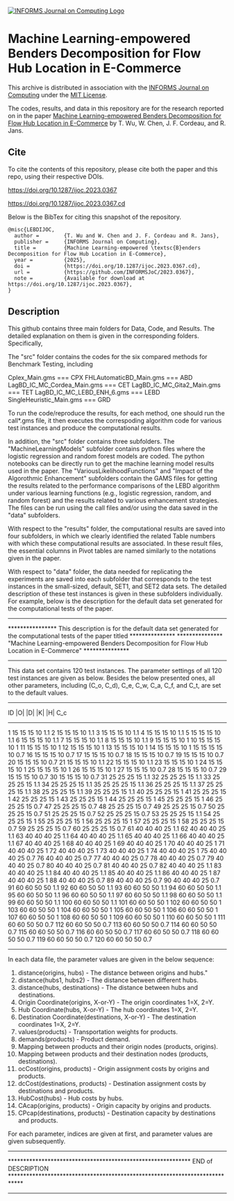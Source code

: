 [![INFORMS Journal on Computing Logo](https://INFORMSJoC.github.io/logos/INFORMS_Journal_on_Computing_Header.jpg)](https://pubsonline.informs.org/journal/ijoc)

# Machine Learning-empowered Benders Decomposition for Flow Hub Location in E-Commerce

This archive is distributed in association with the [INFORMS Journal on
Computing](https://pubsonline.informs.org/journal/ijoc) under the [MIT License](LICENSE).

The codes, results, and data in this repository are for the research reported on in the paper 
[Machine Learning-empowered Benders Decomposition for Flow Hub Location in E-Commerce](https://doi.org/10.1287/ijoc.2023.0367) by T. Wu, W. Chen, J. F. Cordeau, and R. Jans. 

## Cite

To cite the contents of this repository, please cite both the paper and this repo, using their respective DOIs.

https://doi.org/10.1287/ijoc.2023.0367

https://doi.org/10.1287/ijoc.2023.0367.cd

Below is the BibTex for citing this snapshot of the repository.

```
@misc{LEBDIJOC,
  author =        {T. Wu and W. Chen and J. F. Cordeau and R. Jans},
  publisher =     {INFORMS Journal on Computing},
  title =         {Machine Learning-empowered \textsc{B}enders Decomposition for Flow Hub Location in E-Commerce},
  year =          {2025},
  doi =           {https://doi.org/10.1287/ijoc.2023.0367.cd},
  url =           {https://github.com/INFORMSJoC/2023.0367},
  note =          {Available for download at https://doi.org/10.1287/ijoc.2023.0367},
}  
```

## Description

This github contains three main folders for Data, Code, and Results. The detailed explanation on them is given in the corresponding folders. Specifically,

The "src" folder contains the codes for the six compared methods for Benchmark Testing, including

Cplex_Main.gms                            ===  CPX
FHLAutomaticBD_Main.gms                   ===  ABD
LagBD_IC_MC_Cordea_Main.gms               ===  CET
LagBD_IC_MC_Gita2_Main.gms                ===  TET
LagBD_IC_MC_LEBD_ENH_6.gms                ===  LEBD
SingleHeuristic_Main.gms                  ===  GRD

To run the code/reproduce the results, for each method, one should run the call*.gms file, it then executes the correspoding algorithm code for various test instances and produce the computational results.

In addition, the "src" folder contains three subfolders. The "MachineLearningModels" subfolder contains python files where the logistic regression and random forest models are coded. The python notebooks can be directly run to get the machine learning model results used in the paper.  The "VariousLikelihoodFunctions" and "Impact of the Algorothmic Enhancement" subfolders contain the GAMS files for getting the results related to the performance comparisons of the LEBD algorithm under various learning functions (e.g., logistic regression, random, and random forest) and the results related to various enhancement strategies. The files can be run using the call files and/or using the data saved in the "data" subfolders.


With respect to the "results" folder, the computational results are saved into four subfolders, in which we clearly identified the related Table numbers with which these computational results are associated.  In these result files, the essential columns in Pivot tables are named similarly to the notations given in the paper.

With respect to "data" folder, the data needed for replicating the experiments are saved into each subfolder that corresponds to the test instances in the small-sized, default, SET1, and SET2 data sets. The detailed description of these test instances is given in these subfolders individually. For example, below is the description for the default data set generated for the computational tests of the paper.

**************************************************************************************************************************************
**************** This description is for the default data set generated for the computational tests of the paper titled ***************
*************** "Machine Learning-empowered Benders Decomposition for Flow Hub Location in E-Commerce"    ***************
***************************************************************************************************************************************

This data set contains 120 test instances. The parameter settings of all 120 test instances are given as below. Besides the below presented ones, all other parameters, including (C_o, C_d), C_e, C_w, C_a, C_f, and C_t, are set to the default values.

___________________________
ID	|O|	|D|	|K|	|H|	C_c
___________________________
1	15	15	15	10	1.1
2	15	15	15	10	1.1
3	15	15	15	10	1.1
4	15	15	15	10	1.1
5	15	15	15	10	1.1
6	15	15	15	10	1.1
7	15	15	15	10	1.1
8	15	15	15	10	1.1
9	15	15	15	10	1
10	15	15	15	10	1
11	15	15	15	10	1
12	15	15	15	10	1
13	15	15	15	10	1
14	15	15	15	10	1
15	15	15	15	10	0.7
16	15	15	15	10	0.7
17	15	15	15	10	0.7
18	15	15	15	10	0.7
19	15	15	15	10	0.7
20	15	15	15	10	0.7
21	15	15	15	10	1.1
22	15	15	15	10	1.1
23	15	15	15	10	1
24	15	15	15	10	1
25	15	15	15	10	1
26	15	15	15	10	1
27	15	15	15	10	0.7
28	15	15	15	10	0.7
29	15	15	15	10	0.7
30	15	15	15	10	0.7
31	25	25	25	15	1.1
32	25	25	25	15	1.1
33	25	25	25	15	1.1
34	25	25	25	15	1.1
35	25	25	25	15	1.1
36	25	25	25	15	1.1
37	25	25	25	15	1.1
38	25	25	25	15	1.1
39	25	25	25	15	1.1
40	25	25	25	15	1
41	25	25	25	15	1
42	25	25	25	15	1
43	25	25	25	15	1
44	25	25	25	15	1
45	25	25	25	15	1
46	25	25	25	15	0.7
47	25	25	25	15	0.7
48	25	25	25	15	0.7
49	25	25	25	15	0.7
50	25	25	25	15	0.7
51	25	25	25	15	0.7
52	25	25	25	15	0.7
53	25	25	25	15	1.1
54	25	25	25	15	1
55	25	25	25	15	1
56	25	25	25	15	1
57	25	25	25	15	1
58	25	25	25	15	0.7
59	25	25	25	15	0.7
60	25	25	25	15	0.7
61	40	40	40	25	1.1
62	40	40	40	25	1.1
63	40	40	40	25	1.1
64	40	40	40	25	1.1
65	40	40	40	25	1.1
66	40	40	40	25	1.1
67	40	40	40	25	1
68	40	40	40	25	1
69	40	40	40	25	1
70	40	40	40	25	1
71	40	40	40	25	1
72	40	40	40	25	1
73	40	40	40	25	1
74	40	40	40	25	1
75	40	40	40	25	0.7
76	40	40	40	25	0.7
77	40	40	40	25	0.7
78	40	40	40	25	0.7
79	40	40	40	25	0.7
80	40	40	40	25	0.7
81	40	40	40	25	0.7
82	40	40	40	25	1.1
83	40	40	40	25	1.1
84	40	40	40	25	1.1
85	40	40	40	25	1.1
86	40	40	40	25	1
87	40	40	40	25	1
88	40	40	40	25	0.7
89	40	40	40	25	0.7
90	40	40	40	25	0.7
91	60	60	50	50	1.1
92	60	60	50	50	1.1
93	60	60	50	50	1.1
94	60	60	50	50	1.1
95	60	60	50	50	1.1
96	60	60	50	50	1.1
97	60	60	50	50	1.1
98	60	60	50	50	1.1
99	60	60	50	50	1.1
100	60	60	50	50	1.1
101	60	60	50	50	1
102	60	60	50	50	1
103	60	60	50	50	1
104	60	60	50	50	1
105	60	60	50	50	1
106	60	60	50	50	1
107	60	60	50	50	1
108	60	60	50	50	1
109	60	60	50	50	1
110	60	60	50	50	1
111	60	60	50	50	0.7
112	60	60	50	50	0.7
113	60	60	50	50	0.7
114	60	60	50	50	0.7
115	60	60	50	50	0.7
116	60	60	50	50	0.7
117	60	60	50	50	0.7
118	60	60	50	50	0.7
119	60	60	50	50	0.7
120	60	60	50	50	0.7
___________________________

In each data file, the parameter values are given in the below sequence:

1. distance(origins, hubs) - The distance between origins and hubs." 
2. distance(hubs1, hubs2) - The distance between different hubs.
3. distance(hubs, destinations) - The distance between hubs and destinations.
4. Origin Coordinate(origins, X-or-Y) - The origin coordinates 1=X, 2=Y.
5. Hub Coordinate(hubs, X-or-Y) - The hub coordinates 1=X, 2=Y.
6. Destination Coordinate(destinations, X-or-Y) - The destination coordinates 1=X, 2=Y.
7. values(products) - Transportation weights for products.
8. demands(products) - Product demand.
9. Mapping between products and their origin nodes (products, origins).
10. Mapping between products and their destination nodes (products, destinations).
11. ocCost(origins, products) - Origin assignment costs by origins and products.
12. dcCost(destinations, products) - Destination assignment costs by destinations and products.
13. HubCost(hubs) - Hub costs by hubs.
14. CAcap(origins, products) - Origin capacity by origins and products.
15. CPcap(destinations, products) - Destination capacity by destinations and products.

For each parameter, indices are given at first, and parameter values are given subsequently.

************************************************************************************************************************************************************ 
************************************************************ END of DESCRIPTION ****************************************************************************
************************************************************************************************************************************************************ 


 
